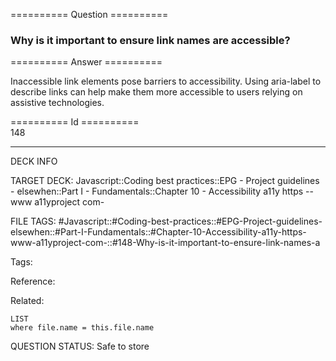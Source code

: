 ========== Question ==========  

### Why is it important to ensure link names are accessible?  

========== Answer ==========  

Inaccessible link elements pose barriers to accessibility. Using aria-label to describe links can help make them more accessible to users relying on assistive technologies.

========== Id ==========  
148

---

DECK INFO

TARGET DECK: Javascript::Coding best practices::EPG - Project guidelines - elsewhen::Part I - Fundamentals::Chapter 10 - Accessibility a11y https --www a11yproject com-

FILE TAGS: #Javascript::#Coding-best-practices::#EPG-Project-guidelines-elsewhen::#Part-I-Fundamentals::#Chapter-10-Accessibility-a11y-https-www-a11yproject-com-::#148-Why-is-it-important-to-ensure-link-names-a

Tags:

Reference:

Related:

```dataview
LIST
where file.name = this.file.name
```

QUESTION STATUS: Safe to store
